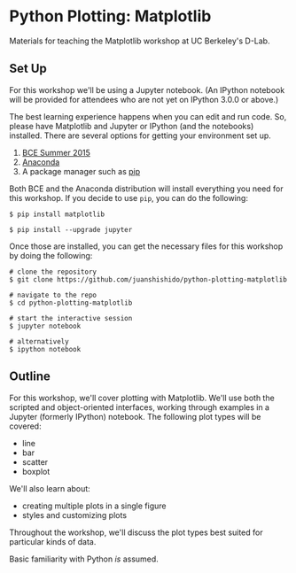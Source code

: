 # Python Plotting: Matplotlib

Materials for teaching the Matplotlib workshop at UC Berkeley's D-Lab.

## Set Up

For this workshop we'll be using a Jupyter notebook. (An IPython notebook will be provided for attendees who are not yet on IPython 3.0.0 or above.)

The best learning experience happens when you can edit and run code. So, please have Matplotlib and Jupyter or IPython (and the notebooks) installed. There are several options for getting your environment set up.

1. [BCE Summer 2015](http://bce.berkeley.edu/install.html)
2. [Anaconda](http://continuum.io/downloads)
3. A package manager such as [pip](https://pip.pypa.io/en/stable/installing.html)

Both BCE and the Anaconda distribution will install everything you need for this workshop. If you decide to use `pip`, you can do the following:

```
$ pip install matplotlib

$ pip install --upgrade jupyter
```

Once those are installed, you can get the necessary files for this workshop by doing the following:

```
# clone the repository
$ git clone https://github.com/juanshishido/python-plotting-matplotlib

# navigate to the repo
$ cd python-plotting-matplotlib

# start the interactive session
$ jupyter notebook

# alternatively
$ ipython notebook
```

## Outline

For this workshop, we'll cover plotting with Matplotlib. We'll use both the scripted and object-oriented interfaces, working through examples in a Jupyter (formerly IPython) notebook. The following plot types will be covered:

* line
* bar
* scatter
* boxplot

We'll also learn about:

* creating multiple plots in a single figure
* styles and customizing plots

Throughout the workshop, we'll discuss the plot types best suited for particular kinds of data.

Basic familiarity with Python *is* assumed.
